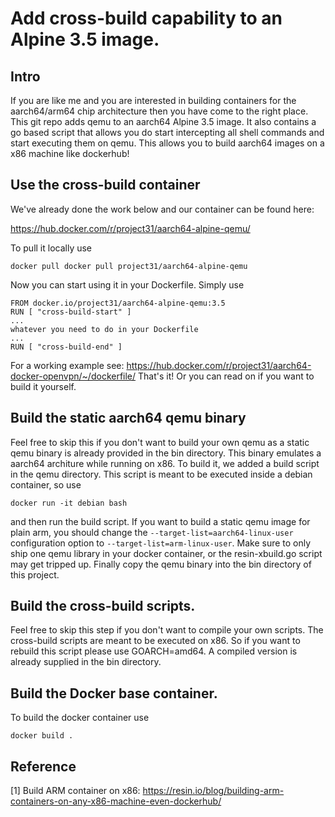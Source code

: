 # Add cross-build capability to an Alpine 3.5 image.

## Intro

If you are like me and you are interested in building containers for the aarch64/arm64 chip architecture then you have come to the right place. This git repo adds qemu to an aarch64 Alpine 3.5 image. It also contains a go based script that allows you do start intercepting all shell commands and start executing them on qemu. This allows you to build aarch64 images on a x86 machine like dockerhub!

## Use the cross-build container

We've already done the work below and our container can be found here:

https://hub.docker.com/r/project31/aarch64-alpine-qemu/

To pull it locally use

```
docker pull docker pull project31/aarch64-alpine-qemu
```

Now you can start using it in your Dockerfile. Simply use

```
FROM docker.io/project31/aarch64-alpine-qemu:3.5
RUN [ "cross-build-start" ]
...
whatever you need to do in your Dockerfile
...
RUN [ "cross-build-end" ]
```

For a working example see: https://hub.docker.com/r/project31/aarch64-docker-openvpn/~/dockerfile/
That's it! Or you can read on if you want to build it yourself. 

## Build the static aarch64 qemu binary

Feel free to skip this if you don't want to build your own qemu as a static qemu binary is already provided in the bin directory. This binary emulates a aarch64 architure while running on x86.  To build it, we added a build script in the qemu directory. This script is meant to be executed inside a debian container, so use

```
docker run -it debian bash
```

and then run the build script. If you want to build a static qemu image for plain arm, you should change the `--target-list=aarch64-linux-user` configuration option to `--target-list=arm-linux-user`. Make sure to only ship one qemu library in your docker container, or the resin-xbuild.go script may get tripped up. Finally copy the qemu binary into the bin directory of this project.

## Build the cross-build scripts.

Feel free to skip this step if you don't want to compile your own scripts. The cross-build scripts are meant to be executed on x86. So if you want to rebuild this script please use GOARCH=amd64. A compiled version is already supplied in the bin directory.

## Build the Docker base container.

To build the docker container use

```
docker build . 
```

## Reference

[1] Build ARM container on x86: https://resin.io/blog/building-arm-containers-on-any-x86-machine-even-dockerhub/

